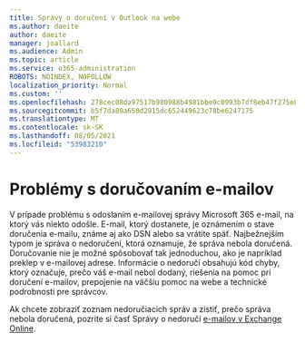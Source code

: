 ```yaml
---
title: Správy o doručení v Outlook na webe
ms.author: daeite
author: daeite
manager: joallard
ms.audience: Admin
ms.topic: article
ms.service: o365-administration
ROBOTS: NOINDEX, NOFOLLOW
localization_priority: Normal
ms.custom: ''
ms.openlocfilehash: 278cec08da97517b980988b4981bbe9c0993b7df8eb47f275e8bb5572495916d
ms.sourcegitcommit: b5f7da89a650d2915dc652449623c78be6247175
ms.translationtype: MT
ms.contentlocale: sk-SK
ms.lasthandoff: 08/05/2021
ms.locfileid: "53983210"
---
```

# <a name="issues-with-email-delivery"></a>Problémy s doručovaním e-mailov

V prípade problému s odoslaním e-mailovej správy Microsoft 365 e-mail, na ktorý vás niekto odošle. E-mail, ktorý dostanete, je oznámením o stave doručenia e-mailu, známe aj ako DSN alebo sa vrátite späť. Najbežnejším typom je správa o nedoručení, ktorá oznamuje, že správa nebola doručená. Doručovanie nie je možné spôsobovať tak jednoduchou, ako je napríklad preklep v e-mailovej adrese. Informácie o nedoručí obsahujú kód chyby, ktorý označuje, prečo váš e-mail nebol dodaný, riešenia na pomoc pri doručení e-mailov, prepojenie na väčšiu pomoc na webe a technické podrobnosti pre správcov.

Ak chcete zobraziť zoznam nedoručiacich správ a zistiť, prečo správa nebola doručená, pozrite si časť Správy o nedoručí [e-mailov v Exchange Online](https://docs.microsoft.com/exchange/mail-flow-best-practices/non-delivery-reports-in-exchange-online/non-delivery-reports-in-exchange-online).